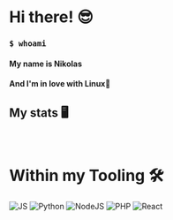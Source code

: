 <h1>Hi there! 😎</h1>
<h3><code>$ whoami</code></h3>
  <h4>My name is Nikolas</h4>
  <h4>And I'm in love with Linux🐧</h4>
  
 <h2>My stats 🖥</h2>
 
 
<img alt="" src="https://github-readme-stats.vercel.app/api?username=nikolasdan&show_icons=true&theme=gotham" />


<img alt="" src="https://github-readme-stats.vercel.app/api/top-langs/?username=nikolasdan&layout=compact&theme=gotham"/>


 <br/>
<h1> Within my Tooling 🛠️ </h1>
<div>
<img alt="JS" src="https://img.shields.io/badge/-JS-yellow?style=for-the-badge&logo=javascript&logoColor=white" />
<img alt="Python" src="https://img.shields.io/badge/-Python-blue?style=for-the-badge&logo=python&logoColor=white" />
<img alt="NodeJS" src="https://img.shields.io/badge/node.js%20-%2343853D.svg?&style=for-the-badge&logo=node.js&logoColor=white"/>  
<img alt="PHP" src="https://img.shields.io/badge/php-%23777BB4.svg?&style=for-the-badge&logo=php&logoColor=white"/>
<img alt="React" src="https://img.shields.io/badge/react%20-%2320232a.svg?&style=for-the-badge&logo=react&logoColor=%2361DAFB"/>
</div>


